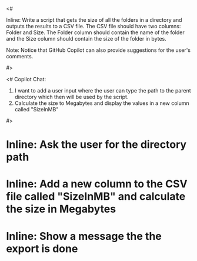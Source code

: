 <#

Inline: Write a script that gets the size of all the folders in a directory and outputs the results to a CSV file.
The CSV file should have two columns: Folder and Size. The Folder column should contain the name of the folder and the Size column should contain the size of the folder in bytes.

Note: Notice that GitHub Copilot can also provide suggestions for the user's comments.

#>

<#
Copilot Chat:

1. I want to add a user input where the user can type the path to the parent directory which then will be used by the script.
2. Calculate the size to Megabytes and display the values in a new column called "SizeInMB"

#>

# Inline: Ask the user for the directory path

# Inline: Add a new column to the CSV file called "SizeInMB" and calculate the size in Megabytes

# Inline: Show a message the the export is done
